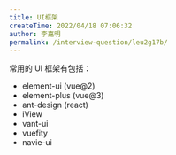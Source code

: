```yaml
---
title: UI框架
createTime: 2022/04/18 07:06:32
author: 李嘉明
permalink: /interview-question/leu2g17b/
---
```


常用的 UI 框架有包括：

- element-ui (vue@2)
- element-plus (vue@3)
- ant-design (react)
- iView
- vant-ui
- vuefity
- navie-ui
